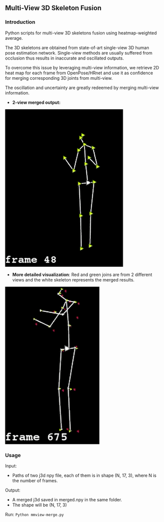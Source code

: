 ## Multi-View 3D Skeleton Fusion

### Introduction

Python scripts for multi-view 3D skeletons fusion using heatmap-weighted average. 

The 3D skeletons are obtained from state-of-art single-view 3D human pose estimation network. Single-view methods are usually suffered from occlusion thus results in inaccurate and oscillated outputs. 

To overcome this issue by leveraging multi-view information, we retrieve 2D heat map for each frame from OpenPose/HRnet and use it as confidence for merging corresponding 3D joints from multi-view. 

The oscillation and uncertainty are greatly redeemed by merging multi-view information. 

- **2-view merged output:**

![single](assets/single.GIF)

- **More detailed visualization**: Red and green joins are from 2 different views and the white skeleton represents the merged results. 

![multi](assets/multi.GIF)

### Usage
Input:

- Paths of two j3d npy file, each of them is in shape (N, 17, 3), where N is the number of frames.

Output:

- A merged j3d saved in merged.npy in the same folder.
- The shape will be (N, 17, 3)

Run:
`Python mmview-merge.py`
